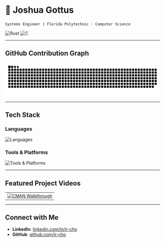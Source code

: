 # 👾 Joshua Gottus
`Systems Engineer | Florida Polytechnic · Computer Science`

![Rust](https://img.shields.io/badge/Rust-1e1e1e?style=for-the-badge&logo=rust&logoColor=C45508)
![C](https://img.shields.io/badge/C-1e1e1e?style=for-the-badge&logo=c&logoColor=00599C)

---

## GitHub Contribution Graph
![github contribution grid snake animation](https://raw.githubusercontent.com/Platane/snk/output/github-contribution-grid-snake-dark.svg#gh-dark-mode-only)

---

## Tech Stack
### Languages
![Languages](https://skillicons.dev/icons?i=rust,c,cpp,python,javascript,bash)

### Tools & Platforms
![Tools & Platforms](https://skillicons.dev/icons?i=docker,kubernetes,git,linux)

---

## Featured Project Videos

<table>
  <tr>
    <td>
      <a href="https://youtu.be/-IY5ygcyC5w" target="_blank">
        <img src="https://img.youtube.com/vi/-IY5ygcyC5w/hqdefault.jpg" alt="CMAN Walkthrough" width="300"/>
      </a>
    </td>
  </tr>
</table>

---

## Connect with Me
- **LinkedIn**: [linkedin.com/in/jr-cho](https://linkedin.com/in/jr-cho)  
- **GitHub**: [github.com/jr-cho](https://github.com/jr-cho)  
